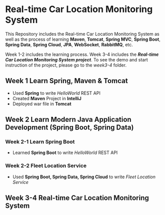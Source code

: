 # Real-time Car Location Monitoring System

This Repository includes the Real-time Car Location Monitoring System as well as the process of learning **Maven**, **Tomcat**, **Spring MVC**, **Spring Boot**, **Spring Data**, **Spring Cloud**, **JPA**, **WebSocket**, **RabbitMQ**, etc.

Week 1-2 includes the learning process.
Week 3-4 includes the ***Real-time Car Location Monitoring System project***. To see the demo and start instruction of the project, please go to the *week3-4* folder.


## Week 1  Learn Spring, Maven & Tomcat

* Used **Spring** to write *HelloWorld* REST API
* Created **Maven** Project in **IntelliJ**
* Deployed war file in **Tomcat**


## Week 2  Learn Modern Java Application Development (Spring Boot, Spring Data)
### Week 2-1 Learn Spring Boot
* Learned **Spring Boot** to write *HelloWorld* REST API
### Week 2-2 Fleet Location Service
* Used **Spring Boot, Spring Data, Spring Cloud** to write *Fleet Location Service*


## Week 3-4  Real-time Car Location Monitoring System
